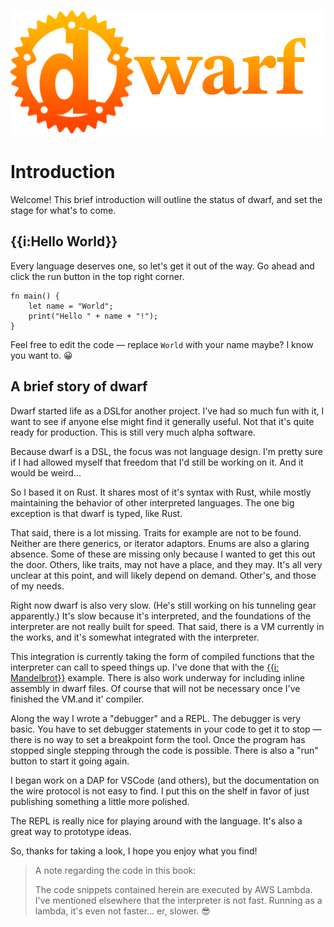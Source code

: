 ![The Dwarf Logo](images/dwarf@0.5x.png)

# Introduction

Welcome!
This brief introduction will outline the status of dwarf, and set the stage for what's to come.

## {{i:Hello World}}

Every language deserves one, so let's get it out of the way.
Go ahead and click the run button in the top right corner.

```dwarf, editable
fn main() {
    let name = "World";
    print("Hello " + name + "!");
}
```

Feel free to edit the code — replace `World` with your name maybe?
I know you want to. 😀

## A brief story of dwarf

Dwarf started life as a DSLfor another project.
I've had so much fun with it, I want to see if anyone else might find it generally useful.
Not that it's quite ready for production.
This is still very much alpha software.

Because dwarf is a DSL, the focus was not language design.
I'm pretty sure if I had allowed myself that freedom that I'd still be working on it.
And it would be weird...

So I based it on Rust.
It shares most of it's syntax with Rust, while mostly maintaining the behavior of other interpreted languages.
The one big exception is that dwarf is typed, like Rust.

That said, there is a lot missing.
Traits for example are not to be found.
Neither are there generics, or iterator adaptors.
Enums are also a glaring absence.
Some of these are missing only because I wanted to get this out the door.
Others, like traits, may not have a place, and they may.
It's all very unclear at this point, and will likely depend on demand.
Other's, and those of my needs.

Right now dwarf is also very slow.
(He's still working on his tunneling gear apparently.)
It's slow because it's interpreted, and the foundations of the interpreter are not really built for speed.
That said, there is a VM currently in the works, and it's somewhat integrated with the interpreter.

This integration is currently taking the form of compiled functions that the interpreter can call to speed things up.
I've done that with the [{{i: Mandelbrot}}](./tutorials/mandelbrot.md) example.
There is also work underway for including inline assembly in dwarf files.
Of course that will not be necessary once I've finished the VM.and it' compiler.

Along the way I wrote a "debugger" and a REPL.
The debugger is very basic.
You have to set debugger statements in your code to get it to stop — there is no way to set a breakpoint form the tool.
Once the program has stopped single stepping through the code is possible.
There is also a "run" button to start it going again.

I began work on a DAP for VSCode (and others), but the documentation on the wire protocol is not easy to find.
I put this on the shelf in favor of just publishing something a little more polished.

The REPL is really nice for playing around with the language.
It's also a great way to prototype ideas.


So, thanks for taking a look, I hope you enjoy what you find!

> A note regarding the code in this book:
>
> The code snippets contained herein are executed by AWS Lambda.
> I've mentioned elsewhere that the interpreter is not fast.
> Running as a lambda, it's even not faster... er, slower. 😎
